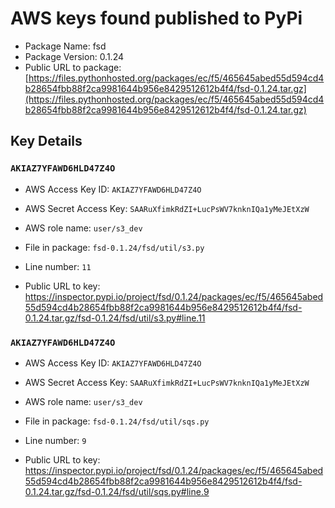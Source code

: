# AWS keys found published to PyPi

* Package Name: fsd
* Package Version: 0.1.24
* Public URL to package: [https://files.pythonhosted.org/packages/ec/f5/465645abed55d594cd4b28654fbb88f2ca9981644b956e8429512612b4f4/fsd-0.1.24.tar.gz](https://files.pythonhosted.org/packages/ec/f5/465645abed55d594cd4b28654fbb88f2ca9981644b956e8429512612b4f4/fsd-0.1.24.tar.gz)

## Key Details

### `AKIAZ7YFAWD6HLD47Z4O`

* AWS Access Key ID: `AKIAZ7YFAWD6HLD47Z4O`
* AWS Secret Access Key: `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` 
* AWS role name: `user/s3_dev`
* File in package: `fsd-0.1.24/fsd/util/s3.py`
* Line number: `11`

* Public URL to key: https://inspector.pypi.io/project/fsd/0.1.24/packages/ec/f5/465645abed55d594cd4b28654fbb88f2ca9981644b956e8429512612b4f4/fsd-0.1.24.tar.gz/fsd-0.1.24/fsd/util/s3.py#line.11



### `AKIAZ7YFAWD6HLD47Z4O`

* AWS Access Key ID: `AKIAZ7YFAWD6HLD47Z4O`
* AWS Secret Access Key: `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` 
* AWS role name: `user/s3_dev`
* File in package: `fsd-0.1.24/fsd/util/sqs.py`
* Line number: `9`

* Public URL to key: https://inspector.pypi.io/project/fsd/0.1.24/packages/ec/f5/465645abed55d594cd4b28654fbb88f2ca9981644b956e8429512612b4f4/fsd-0.1.24.tar.gz/fsd-0.1.24/fsd/util/sqs.py#line.9


